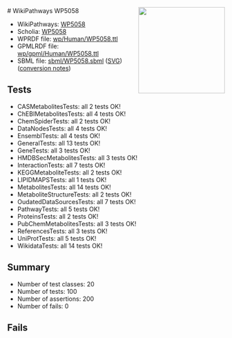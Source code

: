 <img style="float: right; width: 200px" src="../logo.png" />
# WikiPathways WP5058

* WikiPathways: [WP5058](https://identifiers.org/wikipathways:WP5058)
* Scholia: [WP5058](https://scholia.toolforge.org/wikipathways/WP5058)
* WPRDF file: [wp/Human/WP5058.ttl](../wp/Human/WP5058.ttl)
* GPMLRDF file: [wp/gpml/Human/WP5058.ttl](../wp/gpml/Human/WP5058.ttl)
* SBML file: [sbml/WP5058.sbml](../sbml/WP5058.sbml) ([SVG](../sbml/WP5058.svg)) ([conversion notes](../sbml/WP5058.txt))

## Tests
* CASMetabolitesTests: all 2 tests OK!
* ChEBIMetabolitesTests: all 4 tests OK!
* ChemSpiderTests: all 2 tests OK!
* DataNodesTests: all 4 tests OK!
* EnsemblTests: all 4 tests OK!
* GeneralTests: all 13 tests OK!
* GeneTests: all 3 tests OK!
* HMDBSecMetabolitesTests: all 3 tests OK!
* InteractionTests: all 7 tests OK!
* KEGGMetaboliteTests: all 2 tests OK!
* LIPIDMAPSTests: all 1 tests OK!
* MetabolitesTests: all 14 tests OK!
* MetaboliteStructureTests: all 2 tests OK!
* OudatedDataSourcesTests: all 7 tests OK!
* PathwayTests: all 5 tests OK!
* ProteinsTests: all 2 tests OK!
* PubChemMetabolitesTests: all 3 tests OK!
* ReferencesTests: all 3 tests OK!
* UniProtTests: all 5 tests OK!
* WikidataTests: all 14 tests OK!


## Summary

* Number of test classes: 20
* Number of tests: 100
* Number of assertions: 200
* Number of fails: 0

## Fails


